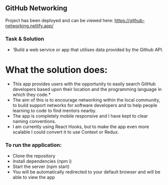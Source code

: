 ## GitHub Networking

Project has been deployed and can be viewed here: https://github-networking.netlify.app/

### Task & Solution

* 'Build a web service or app that utilises data provided by the Github API.

# What the solution does:
* This app provides users with the opportunity to easily search GitHub developers based upon their location and the programming language in which they code.*
* The aim of this is to encourage networking within the local community, to build support networks for software developers and to help people learning to code to find mentors nearby.
* The app is completely mobile responsive and I have kept to clear naming conventions.
* I am currently using React Hooks, but to make the app even more scalable I could convert it to use Context or Redux.

### To run the application:
* Clone the repository
* Install dependencies (npm i)
* Start the server (npm start)
* You will be automatically redirected to your default browser and will be able to view the app
